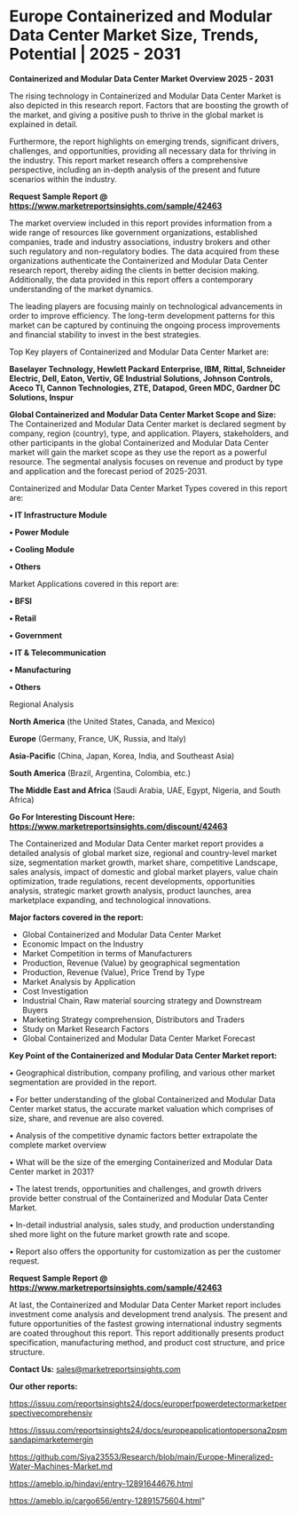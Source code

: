 # Europe Containerized and Modular Data Center Market Size, Trends, Potential | 2025 - 2031

<Strong> Containerized and Modular Data Center Market Overview 2025 - 2031</strong>

The rising technology in Containerized and Modular Data Center Market is also depicted in this research report. Factors that are boosting the growth of the market, and giving a positive push to thrive in the global market is explained in detail.

Furthermore, the report highlights on emerging trends, significant drivers, challenges, and opportunities, providing all necessary data for thriving in the industry. This report market research offers a comprehensive perspective, including an in-depth analysis of the present and future scenarios within the industry.

<strong>Request Sample Report @ <a href=https://www.marketreportsinsights.com/sample/42463>https://www.marketreportsinsights.com/sample/42463</a></strong>

The market overview included in this report provides information from a wide range of resources like government organizations, established companies, trade and industry associations, industry brokers and other such regulatory and non-regulatory bodies. The data acquired from these organizations authenticate the Containerized and Modular Data Center research report, thereby aiding the clients in better decision making. Additionally, the data provided in this report offers a contemporary understanding of the market dynamics.

The leading players are focusing mainly on technological advancements in order to improve efficiency. The long-term development patterns for this market can be captured by continuing the ongoing process improvements and financial stability to invest in the best strategies.

Top Key players of Containerized and Modular Data Center Market are:

<strong>Baselayer Technology, Hewlett Packard Enterprise, IBM, Rittal, Schneider Electric, Dell, Eaton, Vertiv, GE Industrial Solutions, Johnson Controls, Aceco TI, Cannon Technologies, ZTE, Datapod, Green MDC, Gardner DC Solutions, Inspur</strong>

<strong><b>Global Containerized and Modular Data Center Market Scope and Size:</b></strong>
The Containerized and Modular Data Center market is declared segment by company, region (country), type, and application. Players, stakeholders, and other participants in the global Containerized and Modular Data Center market will gain the market scope as they use the report as a powerful resource. The segmental analysis focuses on revenue and product by type and application and the forecast period of 2025-2031.

Containerized and Modular Data Center Market Types covered in this report are:

<strong>•  IT Infrastructure Module

•  Power Module

•  Cooling Module

•  Others</strong>

Market Applications covered in this report are:

<strong>•  BFSI

•  Retail

•  Government

•  IT & Telecommunication

•  Manufacturing

•  Others</strong> 

Regional Analysis

<strong>North America</strong> (the United States, Canada, and Mexico)

<strong>Europe</strong> (Germany, France, UK, Russia, and Italy)

<strong>Asia-Pacific</strong> (China, Japan, Korea, India, and Southeast Asia)

<strong>South America</strong> (Brazil, Argentina, Colombia, etc.)

<strong>The Middle East and Africa</strong> (Saudi Arabia, UAE, Egypt, Nigeria, and South Africa)

<strong>Go For Interesting Discount Here: <a href=https://www.marketreportsinsights.com/discount/42463>https://www.marketreportsinsights.com/discount/42463</a></strong>

The Containerized and Modular Data Center market report provides a detailed analysis of global market size, regional and country-level market size, segmentation market growth, market share, competitive Landscape, sales analysis, impact of domestic and global market players, value chain optimization, trade regulations, recent developments, opportunities analysis, strategic market growth analysis, product launches, area marketplace expanding, and technological innovations.

<strong><b>Major factors covered in the report:</b></strong>
<ul>
  <li>Global Containerized and Modular Data Center Market </li>
  <li>Economic Impact on the Industry</li>
  <li>Market Competition in terms of Manufacturers</li>
  <li>Production, Revenue (Value) by geographical segmentation</li>
  <li>Production, Revenue (Value), Price Trend by Type</li>
  <li>Market Analysis by Application</li>
  <li>Cost Investigation</li>
  <li>Industrial Chain, Raw material sourcing strategy and Downstream Buyers</li>
  <li>Marketing Strategy comprehension, Distributors and Traders</li>
  <li>Study on Market Research Factors</li>
  <li>Global Containerized and Modular Data Center Market Forecast</li>
</ul>

<strong><b>Key Point of the Containerized and Modular Data Center Market report:</b></strong>

• Geographical distribution, company profiling, and various other market segmentation are provided in the report.

• For better understanding of the global Containerized and Modular Data Center market status, the accurate market valuation which comprises of size, share, and revenue are also covered.

• Analysis of the competitive dynamic factors better extrapolate the complete market overview

• What will be the size of the emerging Containerized and Modular Data Center market in 2031?

• The latest trends, opportunities and challenges, and growth drivers provide better construal of the Containerized and Modular Data Center Market.

• In-detail industrial analysis, sales study, and production understanding shed more light on the future market growth rate and scope.

• Report also offers the opportunity for customization as per the customer request.

<strong>Request Sample Report @ <a href=https://www.marketreportsinsights.com/sample/42463>https://www.marketreportsinsights.com/sample/42463</a></strong>

At last, the Containerized and Modular Data Center Market report includes investment come analysis and development trend analysis. The present and future opportunities of the fastest growing international industry segments are coated throughout this report. This report additionally presents product specification, manufacturing method, and product cost structure, and price structure.

<strong>Contact Us:</strong>
sales@marketreportsinsights.com

<strong>Our other reports:</strong>

<a href=https://issuu.com/reportsinsights24/docs/europerfpowerdetectormarketperspectivecomprehensiv>https://issuu.com/reportsinsights24/docs/europerfpowerdetectormarketperspectivecomprehensiv</a>

<a href=https://issuu.com/reportsinsights24/docs/europeapplicationtopersona2psmsandapimarketemergin>https://issuu.com/reportsinsights24/docs/europeapplicationtopersona2psmsandapimarketemergin</a>

<a href=https://github.com/Siya23553/Research/blob/main/Europe-Mineralized-Water-Machines-Market.md>https://github.com/Siya23553/Research/blob/main/Europe-Mineralized-Water-Machines-Market.md</a>

<a href=https://ameblo.jp/hindavi/entry-12891644676.html>https://ameblo.jp/hindavi/entry-12891644676.html</a>

<a href=https://ameblo.jp/cargo656/entry-12891575604.html>https://ameblo.jp/cargo656/entry-12891575604.html</a>"
